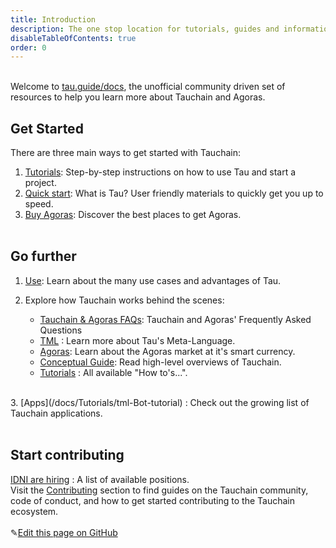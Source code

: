 ```yaml
---
title: Introduction
description: The one stop location for tutorials, guides and information about Tauchain and Agoras
disableTableOfContents: true
order: 0
---
```


<br>Welcome to [tau.guide/docs](https://tau.guide/docs), the unofficial community driven set of resources to help you learn more about 
Tauchain and Agoras.<br>

## Get Started

There are three main ways to get started with Tauchain:<br>

1. [Tutorials](/docs/Tutorials/): Step-by-step instructions on how to use Tau and start a project. <br>
2. [Quick start](/docs/quick-start/): What is Tau? User friendly materials to quickly get you up to speed.  <br>
3. [Buy Agoras](/docs/Tutorials/step-by-step-guide-how-to-buy-agoras/): Discover the best places to get Agoras. <br><br>

## Go further

1. [Use](/docs/what-is-tauchain-tau/#insbusinessuse-casesins): Learn about the many use cases and advantages of Tau.<br>

2. Explore how Tauchain works behind the scenes:

   - [Tauchain & Agoras FAQs](/docs/tauchain-agoras-faqs): Tauchain and Agoras' Frequently Asked Questions
   - [TML](/docs/what-is-tauchain-tau/#tau-meta-language-tml-overview) : Learn more about Tau's Meta-Language.
   - [Agoras](/docs/what-is-tauchain-tau#agoras): Learn about the Agoras market at it's smart currency.
   - [Conceptual Guide](/docs/tau-conceptual-guide): Read high-level overviews of Tauchain.
   - [Tutorials](/docs/Tutorials) : All available "How to's...". <br>
<br>
3. [Apps](/docs/Tutorials/tml-Bot-tutorial) : Check out the growing list of Tauchain applications.<br><br>

## Start contributing

[IDNI are hiring](http://www.idni.org/careers/) : A list of available positions.<br>
Visit the [Contributing](https://github.com/TauGuide/tau-guide-documents) section to find guides on the Tauchain community, code of conduct, and how to get started contributing to the Tauchain ecosystem.
<br><br>
✎[Edit this page on GitHub](https://github.com/TauGuide/tau-guide-documents/tree/master/docs)